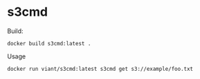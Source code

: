 # s3cmd

Build:
```
docker build s3cmd:latest .
```

Usage
```
docker run viant/s3cmd:latest s3cmd get s3://example/foo.txt
```
